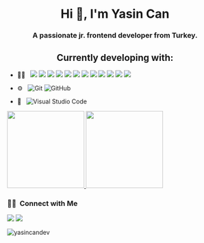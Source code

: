 <h1 align="center">Hi 👋, I'm Yasin Can</h1>
<h3 align="center">A passionate jr. frontend developer from Turkey.</h3>

<h2 align="center"> Currently developing with: </h2>

- 👨‍💻 &nbsp;
  ![](https://img.shields.io/badge/-HTML5-%23E44D27?style=flat-square&logo=html5&logoColor=ffffff)
  ![](https://img.shields.io/badge/-JavaScript-%23F7DF1C?style=flat-square&logo=javascript&logoColor=000000&labelColor=%23F7DF1C&color=%23FFCE5A)
  ![](https://img.shields.io/badge/-React-61DAFB?style=flat-square&logo=react&logoColor=ffffff)
  ![](https://img.shields.io/badge/-Next.js-010100?style=flat-square&logo=next.js&logoColor=ffffff)
  ![](https://img.shields.io/badge/-Redux-593D88?style=flat&logo=Redux)
  ![](https://img.shields.io/badge/-Git-E84D31?style=flat-square&logo=git&logoColor=ffffff)
  ![](https://img.shields.io/badge/-Tailwind%20CSS-0EA5E9?style=flat&logo=Tailwind%20CSS)
  ![](https://img.shields.io/badge/Chakra%20UI-%234ED1C5.svg?style=flat&logo=chakraui&logoColor=white)
  ![](https://img.shields.io/badge/-CSS3-%231572B6?style=flat-square&logo=css3)
  ![](https://img.shields.io/badge/-Styled%20Components-F79BE0?style=flat-square&logo=styled-components&logoColor=000)
  ![](https://img.shields.io/badge/-SCSS-CF649A?style=flat-square&logo=sass&logoColor=ffffff)
  ![](https://img.shields.io/badge/-Firebase-333333?style=flat&logo=Firebase)

- ⚙️ &nbsp;
  ![Git](https://img.shields.io/badge/-Git-333333?style=flat&logo=git)
  ![GitHub](https://img.shields.io/badge/-GitHub-333333?style=flat&logo=github)

- 🔧 &nbsp;
  ![Visual Studio Code](https://img.shields.io/badge/-Visual%20Studio%20Code-333333?style=flat&logo=visual-studio-code&logoColor=007ACC)

<p>
<a href="https://github.com/AVS1508">
  <img height="180em" src="https://github-readme-stats.vercel.app/api?username=yasincandev&show_icons=true&theme=radical" />
  <img height="180em" src="https://github-readme-stats-eight-theta.vercel.app/api/top-langs/?username=yasincandev&theme=radical&layout=compact&exclude_lang=java+r" />
</a>
</p>

<h3> 🤝🏻 &nbsp;Connect with Me </h3>

<p align="center">

<a href="https://www.linkedin.com/in/yasincan96"><img src="https://img.shields.io/badge/-Yasin%20Can-0077B5?style=flat-square&logo=Linkedin&logoColor=white"/></a>
<a href="mailto:yasiincan@outlook.com"><img src="https://img.shields.io/badge/-yasiincan@outlook.com-0077B5?style=flat-square&logo=Outlook&logoColor=white"/></a>

</p>

<p align="left"> <img src="https://komarev.com/ghpvc/?username=yasincandev&label=Profile%20views&color=0e75b6&style=flat" alt="yasincandev" /> </p>

